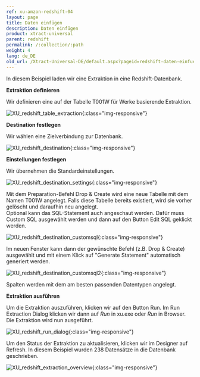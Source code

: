 ```yaml
---
ref: xu-amzon-redshift-04
layout: page
title: Daten einfügen
description: Daten einfügen
product: xtract-universal
parent: redshift
permalink: /:collection/:path
weight: 4
lang: de_DE
old_url: /Xtract-Universal-DE/default.aspx?pageid=redshift-daten-einfuegen
---
```


In diesem Beispiel laden wir eine Extraktion in eine Redshift-Datenbank.

**Extraktion definieren**

Wir definieren eine auf der Tabelle T001W für Werke basierende Extraktion.

![XU_redshift_table_extraction](/img/content/XU_redshift_table_extraction.png){:class="img-responsive"}

**Destination festlegen**

Wir wählen eine Zielverbindung zur Datenbank.

![XU_redshift_destination](/img/content/XU_redshift_destination.png){:class="img-responsive"}

**Einstellungen festlegen**

Wir übernehmen die Standardeinstellungen.

![XU_redshift_destination_settings](/img/content/XU_redshift_destination_settings.png){:class="img-responsive"}

Mit dem Preparation-Befehl Drop & Create wird eine neue Tabelle mit dem Namen T001W angelegt. Falls diese Tabelle bereits existiert, wird sie vorher gelöscht und daraufhin neu angelegt.<br>
Optional kann das SQL-Statement auch angeschaut werden. Dafür muss Custom SQL ausgewählt werden und dann auf den Button Edit SQL geklickt werden.


![XU_redshift_destination_customsql](/img/content/XU_redshift_destination_customsql.png){:class="img-responsive"}

Im neuen Fenster kann dann der gewünschte Befehl (z.B. Drop & Create) ausgewählt und mit einem Klick auf "Generate Statement" automatisch generiert werden.

![XU_redshift_destination_customsql2](/img/content/XU_redshift_destination_customsql2.png){:class="img-responsive"}

Spalten werden mit dem am besten passenden Datentypen angelegt.


**Extraktion ausführen**

Um die Extraktion auszuführen, klicken wir auf den Button Run. Im Run Extraction Dialog klicken wir dann auf *Run* in xu.exe oder *Run* in Browser. Die Extraktion wird nun ausgeführt.

![XU_redshift_run_dialog](/img/content/XU_redshift_run_dialog.png){:class="img-responsive"}

Um den Status der Extraktion zu aktualisieren, klicken wir im Designer auf Refresh. In diesem Beispiel wurden 238 Datensätze in die Datenbank geschrieben.

![XU_redshift_extraction_overview](/img/content/XU_redshift_extraction_overview.png){:class="img-responsive"}

